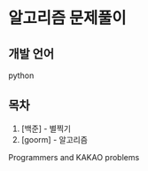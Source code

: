 # 알고리즘 문제풀이

## 개발 언어
python

## 목차
1. [백준] - 별찍기
2. [goorm] - 알고리즘 

Programmers and KAKAO problems

